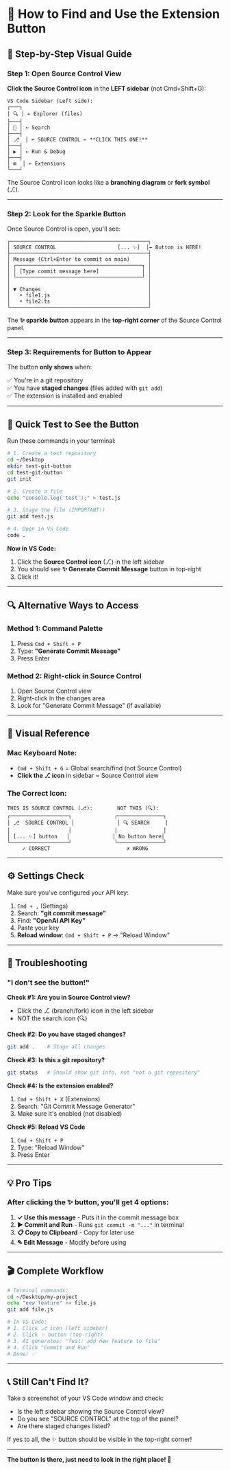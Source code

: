 # 📍 How to Find and Use the Extension Button

## 🎯 Step-by-Step Visual Guide

### Step 1: Open Source Control View

**Click the Source Control icon** in the **LEFT sidebar** (not Cmd+Shift+G):

```
VS Code Sidebar (Left side):
┌───┐
│ 🔍 │ ← Explorer (files)
├───┤
│ 🔎 │ ← Search  
├───┤
│ ⎇  │ ← SOURCE CONTROL ← **CLICK THIS ONE!**
├───┤
│ ▶ │ ← Run & Debug
├───┤
│ ⊞  │ ← Extensions
└───┘
```

The Source Control icon looks like a **branching diagram** or **fork symbol** (⎇).

---

### Step 2: Look for the Sparkle Button

Once Source Control is open, you'll see:

```
┌─────────────────────────────────────────────┐
│ SOURCE CONTROL                    [... ✨]  │← Button is HERE!
├─────────────────────────────────────────────┤
│ Message (Ctrl+Enter to commit on main)      │
│ ┌─────────────────────────────────────────┐ │
│ │ [Type commit message here]              │ │
│ └─────────────────────────────────────────┘ │
│                                             │
│ ▼ Changes                                   │
│   • file1.js                                │
│   • file2.ts                                │
└─────────────────────────────────────────────┘
```

The **✨ sparkle button** appears in the **top-right corner** of the Source Control panel.

---

### Step 3: Requirements for Button to Appear

The button **only shows** when:

✅ You're in a git repository  
✅ You have **staged changes** (files added with `git add`)  
✅ The extension is installed and enabled  

---

## 🧪 Quick Test to See the Button

Run these commands in your terminal:

```bash
# 1. Create a test repository
cd ~/Desktop
mkdir test-git-button
cd test-git-button
git init

# 2. Create a file
echo "console.log('test');" > test.js

# 3. Stage the file (IMPORTANT!)
git add test.js

# 4. Open in VS Code
code .
```

**Now in VS Code:**
1. Click the **Source Control icon** (⎇) in the left sidebar
2. You should see **✨ Generate Commit Message** button in top-right
3. Click it!

---

## 🔍 Alternative Ways to Access

### Method 1: Command Palette
1. Press `Cmd + Shift + P`
2. Type: **"Generate Commit Message"**
3. Press Enter

### Method 2: Right-click in Source Control
1. Open Source Control view
2. Right-click in the changes area
3. Look for "Generate Commit Message" (if available)

---

## 📸 Visual Reference

### Mac Keyboard Note:
- `Cmd + Shift + G` = Global search/find (not Source Control)
- **Click the ⎇ icon** in sidebar = Source Control view

### The Correct Icon:
```
THIS IS SOURCE CONTROL (⎇):        NOT THIS (🔍):
┌───────────────────┐              ┌───────────────┐
│ ⎇  SOURCE CONTROL │              │ 🔍 SEARCH     │
│                   │              │               │
│ [... ✨] button   │              │ No button here│
└───────────────────┘              └───────────────┘
     ✓ CORRECT                         ✗ WRONG
```

---

## ⚙️ Settings Check

Make sure you've configured your API key:

1. `Cmd + ,` (Settings)
2. Search: **"git commit message"**
3. Find: **"OpenAI API Key"**
4. Paste your key
5. **Reload window**: `Cmd + Shift + P` → "Reload Window"

---

## 🐛 Troubleshooting

### "I don't see the button!"

**Check #1: Are you in Source Control view?**
- Click the ⎇ (branch/fork) icon in the left sidebar
- NOT the search icon (🔍)

**Check #2: Do you have staged changes?**
```bash
git add .    # Stage all changes
```

**Check #3: Is this a git repository?**
```bash
git status   # Should show git info, not "not a git repository"
```

**Check #4: Is the extension enabled?**
1. `Cmd + Shift + X` (Extensions)
2. Search: "Git Commit Message Generator"
3. Make sure it's enabled (not disabled)

**Check #5: Reload VS Code**
1. `Cmd + Shift + P`
2. Type: "Reload Window"
3. Press Enter

---

## 💡 Pro Tips

### After clicking the ✨ button, you'll get 4 options:

1. **✓ Use this message** - Puts it in the commit message box
2. **▶ Commit and Run** - Runs `git commit -m "..."` in terminal
3. **📋 Copy to Clipboard** - Copy for later use
4. **✎ Edit Message** - Modify before using

---

## 🎬 Complete Workflow

```bash
# Terminal commands:
cd ~/Desktop/my-project
echo "new feature" >> file.js
git add file.js

# In VS Code:
# 1. Click ⎇ icon (left sidebar)
# 2. Click ✨ button (top-right)
# 3. AI generates: "feat: add new feature to file"
# 4. Click "Commit and Run"
# Done! ✅
```

---

## 📞 Still Can't Find It?

Take a screenshot of your VS Code window and check:
- Is the left sidebar showing the Source Control view?
- Do you see "SOURCE CONTROL" at the top of the panel?
- Are there staged changes listed?

If yes to all, the ✨ button should be visible in the top-right corner!

---

**The button is there, just need to look in the right place! 🎯**
